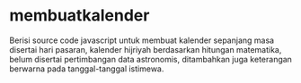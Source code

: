 # membuatkalender
Berisi source code javascript untuk membuat kalender sepanjang masa disertai hari pasaran, kalender hijriyah berdasarkan hitungan matematika, belum disertai pertimbangan data astronomis, ditambahkan juga keterangan berwarna pada tanggal-tanggal istimewa.

